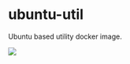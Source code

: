 # ubuntu-util

Ubuntu based utility docker image.

![](https://github.com/zommarin/ubuntu-util/workflows/Docker%20Image%20CI/badge.svg)
